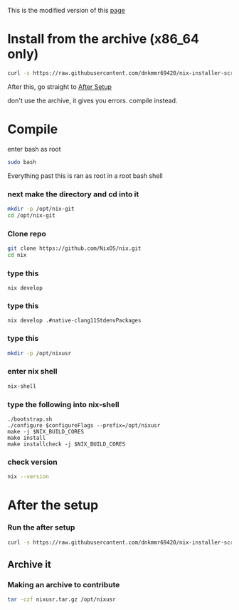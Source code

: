 This is the modified version of this [page](https://nixos.org/manual/nix/unstable/contributing/hacking.html)

# Install from the archive (x86_64 only)

```bash
curl -s https://raw.githubusercontent.com/dnkmmr69420/nix-installer-scripts/main/tar-extracters/compiled-nix-x86_64-tar-extract.sh | bash
```

After this, go straight to [After Setup](#After-The-Setup)

don't use the archive, it gives you errors. compile instead.

# Compile

enter bash as root

```bash
sudo bash
```
Everything past this is ran as root in a root bash shell

### next make the directory and cd into it

```bash
mkdir -p /opt/nix-git
cd /opt/nix-git
```
### Clone repo

```bash
git clone https://github.com/NixOS/nix.git
cd nix
```

### type this

```console
nix develop
```

### type this

```console
nix develop .#native-clang11StdenvPackages
```

### type this

```bash
mkdir -p /opt/nixusr
```

### enter nix shell

```bash
nix-shell
```

### type the following into nix-shell

```console
./bootstrap.sh
./configure $configureFlags --prefix=/opt/nixusr
make -j $NIX_BUILD_CORES
make install
make installcheck -j $NIX_BUILD_CORES
```

### check version

```bash
nix --version
```

# After the setup

### Run the after setup

```bash
curl -s https://raw.githubusercontent.com/dnkmmr69420/nix-installer-scripts/main/other-scripts/nix-compile-after-setup.sh | bash -s /usr/local
```

## Archive it

### Making an archive to contribute

```bash
tar -czf nixusr.tar.gz /opt/nixusr
```
